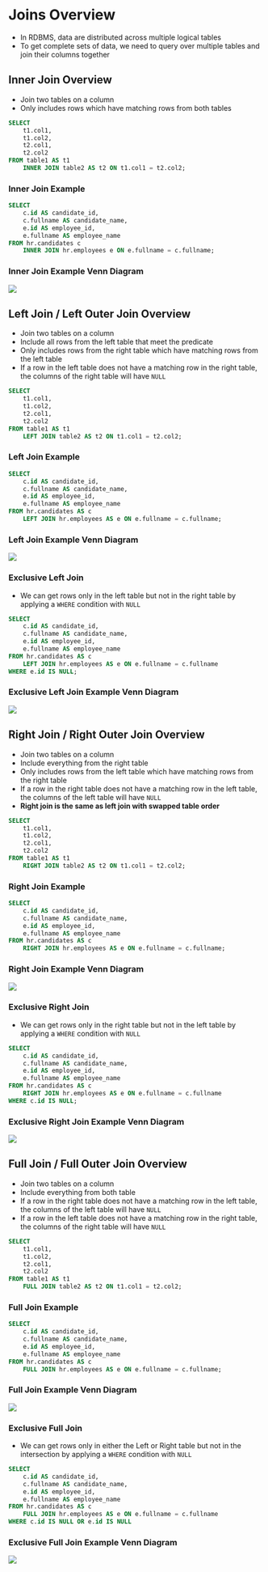 # Joins Overview

- In RDBMS, data are distributed across multiple logical tables
- To get complete sets of data, we need to query over multiple tables and join their columns together

## Inner Join Overview

- Join two tables on a column
- Only includes rows which have matching rows from both tables

```sql
SELECT 
    t1.col1, 
    t1.col2, 
    t2.col1, 
    t2.col2
FROM table1 AS t1 
    INNER JOIN table2 AS t2 ON t1.col1 = t2.col2;
```

### Inner Join Example

```sql
SELECT  
    c.id AS candidate_id, 
    c.fullname AS candidate_name,
    e.id AS employee_id,
    e.fullname AS employee_name
FROM hr.candidates c 
    INNER JOIN hr.employees e ON e.fullname = c.fullname;
```

### Inner Join Example Venn Diagram

<img src="../../figures/venn-diagram-inner-join.png">

## Left Join / Left Outer Join Overview

- Join two tables on a column
- Include all rows from the left table that meet the predicate
- Only includes rows from the right table which have matching rows from the left table
- If a row in the left table does not have a matching row in the right table, the columns of the right table will have `NULL`

```sql
SELECT 
    t1.col1, 
    t1.col2, 
    t2.col1,
    t2.col2
FROM table1 AS t1 
    LEFT JOIN table2 AS t2 ON t1.col1 = t2.col2;
```

### Left Join Example

```sql
SELECT  
    c.id AS candidate_id, 
    c.fullname AS candidate_name,
    e.id AS employee_id,
    e.fullname AS employee_name
FROM hr.candidates AS c 
    LEFT JOIN hr.employees AS e ON e.fullname = c.fullname;
```

### Left Join Example Venn Diagram

<img src="../../figures/venn-diagram-left-join.png">

### Exclusive Left Join

- We can get rows only in the left table but not in the right table by applying a `WHERE` condition with `NULL`

```sql
SELECT  
    c.id AS candidate_id, 
    c.fullname AS candidate_name,
    e.id AS employee_id,
    e.fullname AS employee_name
FROM hr.candidates AS c 
    LEFT JOIN hr.employees AS e ON e.fullname = c.fullname
WHERE e.id IS NULL;
```

### Exclusive Left Join Example Venn Diagram

<img src="../../figures/venn-diagram-exclusive-left-join.png">

## Right Join / Right Outer Join Overview

- Join two tables on a column
- Include everything from the right table
- Only includes rows from the left table which have matching rows from the right table
- If a row in the right table does not have a matching row in the left table, the columns of the left table will have `NULL`
- **Right join is the same as left join with swapped table order**

```sql
SELECT 
    t1.col1, 
    t1.col2, 
    t2.col1, 
    t2.col2
FROM table1 AS t1 
    RIGHT JOIN table2 AS t2 ON t1.col1 = t2.col2;
```

### Right Join Example

```sql
SELECT  
    c.id AS candidate_id, 
    c.fullname AS candidate_name,
    e.id AS employee_id,
    e.fullname AS employee_name
FROM hr.candidates AS c 
    RIGHT JOIN hr.employees AS e ON e.fullname = c.fullname;
```

### Right Join Example Venn Diagram

<img src="../../figures/venn-diagram-right-join.png">

### Exclusive Right Join

- We can get rows only in the right table but not in the left table by applying a `WHERE` condition with `NULL`

```sql
SELECT  
    c.id AS candidate_id, 
    c.fullname AS candidate_name,
    e.id AS employee_id,
    e.fullname AS employee_name
FROM hr.candidates AS c 
    RIGHT JOIN hr.employees AS e ON e.fullname = c.fullname
WHERE c.id IS NULL;
```

### Exclusive Right Join Example Venn Diagram

<img src="../../figures/venn-diagram-exclusive-right-join.png">

## Full Join / Full Outer Join Overview

- Join two tables on a column
- Include everything from both table
- If a row in the right table does not have a matching row in the left table, the columns of the left table will have `NULL`
- If a row in the left table does not have a matching row in the right table, the columns of the right table will have `NULL`

```sql
SELECT 
    t1.col1, 
    t1.col2, 
    t2.col1, 
    t2.col2
FROM table1 AS t1 
    FULL JOIN table2 AS t2 ON t1.col1 = t2.col2;
```

### Full Join Example

```sql
SELECT  
    c.id AS candidate_id, 
    c.fullname AS candidate_name,
    e.id AS employee_id,
    e.fullname AS employee_name
FROM hr.candidates AS c 
    FULL JOIN hr.employees AS e ON e.fullname = c.fullname;
```

### Full Join Example Venn Diagram

<img src="../../figures/venn-diagram-full-join.png">

### Exclusive Full Join

- We can get rows only in either the Left or Right table but not in the intersection by applying a `WHERE` condition with `NULL`

```sql
SELECT  
    c.id AS candidate_id, 
    c.fullname AS candidate_name,
    e.id AS employee_id,
    e.fullname AS employee_name
FROM hr.candidates AS c 
    FULL JOIN hr.employees AS e ON e.fullname = c.fullname
WHERE c.id IS NULL OR e.id IS NULL
```

### Exclusive Full Join Example Venn Diagram

<img src="../../figures/venn-diagram-exclusive-full-join.png">
